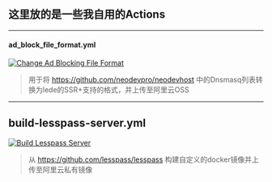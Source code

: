 ## 这里放的是一些我自用的Actions  
---
#### ad_block_file_format.yml  
[![Change Ad Blocking File Format](https://github.com/qxzg/Actions/workflows/Change%20Ad%20Blocking%20File%20Format/badge.svg)](https://github.com/qxzg/Actions/actions?query=workflow%3A%22Change+Ad+Blocking+File+Format%22)  
> 用于将 https://github.com/neodevpro/neodevhost 中的Dnsmasq列表转换为lede的SSR+支持的格式，并上传至阿里云OSS  
---
## build-lesspass-server.yml  
[![Build Lesspass Server](https://github.com/qxzg/Actions/workflows/Build%20Lesspass%20Server/badge.svg)](https://github.com/qxzg/Actions/actions?query=workflow%3A%22Build+Lesspass+Server%22)  
> 从 https://github.com/lesspass/lesspass 构建自定义的docker镜像并上传至阿里云私有镜像
